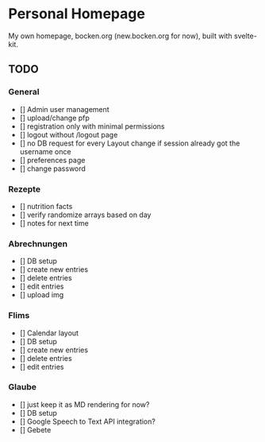 # Personal Homepage

My own homepage, bocken.org (new.bocken.org for now), built with svelte-kit.

## TODO
### General
- [] Admin user management
- [] upload/change pfp
- [] registration only with minimal permissions
- [] logout without /logout page
- [] no DB request for every Layout change if session already got the username once
- [] preferences page
- [] change password

### Rezepte
- [] nutrition facts
- [] verify randomize arrays based on day
- [] notes for next time

### Abrechnungen
- [] DB setup
- [] create new entries
- [] delete entries
- [] edit entries
- [] upload img

### Flims
- [] Calendar layout
- [] DB setup
- [] create new entries
- [] delete entries
- [] edit entries

### Glaube
- [] just keep it as MD rendering for now?
- [] DB setup
- [] Google Speech to Text API integration?
- [] Gebete
